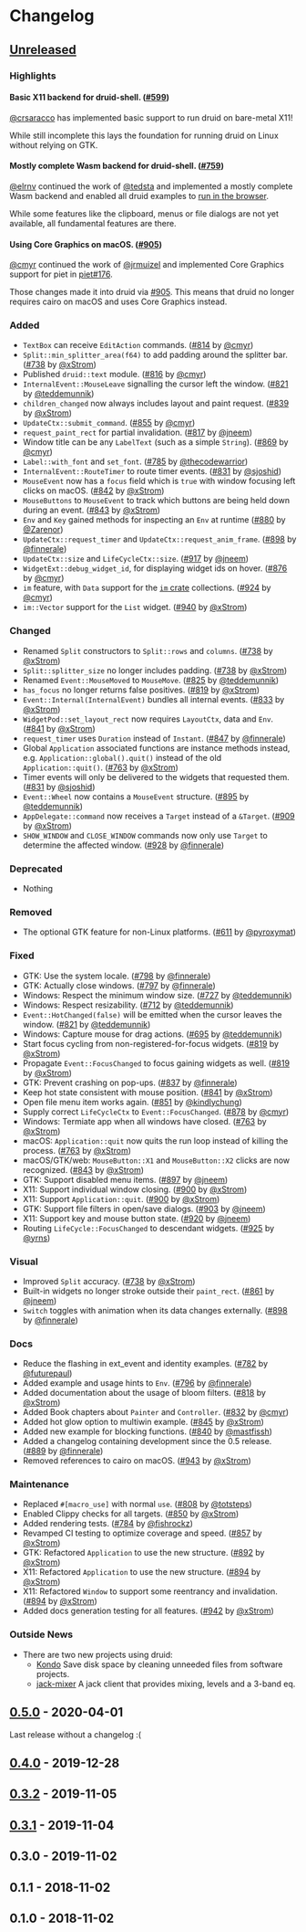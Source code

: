 # Changelog

## [Unreleased]

### Highlights

#### Basic X11 backend for druid-shell. ([#599])

[@crsaracco] has implemented basic support to run druid on bare-metal X11!

While still incomplete this lays the foundation for running druid on Linux without relying on GTK.

#### Mostly complete Wasm backend for druid-shell. ([#759])

[@elrnv] continued the work of [@tedsta] and implemented a mostly complete Wasm backend and enabled
all druid examples to [run in the browser](https://elrnv.github.io/druid-wasm-examples/).

While some features like the clipboard, menus or file dialogs are not yet available,
all fundamental features are there.

#### Using Core Graphics on macOS. ([#905])

[@cmyr] continued the work of [@jrmuizel] and implemented Core Graphics support for piet in
[piet#176](https://github.com/linebender/piet/pull/176).

Those changes made it into druid via [#905].
This means that druid no longer requires cairo on macOS and uses Core Graphics instead.

### Added

- `TextBox` can receive `EditAction` commands. ([#814] by [@cmyr])
- `Split::min_splitter_area(f64)` to add padding around the splitter bar. ([#738] by [@xStrom])
- Published `druid::text` module. ([#816] by [@cmyr])
- `InternalEvent::MouseLeave` signalling the cursor left the window. ([#821] by [@teddemunnik])
- `children_changed` now always includes layout and paint request. ([#839] by [@xStrom])
- `UpdateCtx::submit_command`. ([#855] by [@cmyr])
- `request_paint_rect` for partial invalidation. ([#817] by [@jneem])
- Window title can be any `LabelText` (such as a simple `String`). ([#869] by [@cmyr])
- `Label::with_font` and `set_font`. ([#785] by [@thecodewarrior])
- `InternalEvent::RouteTimer` to route timer events. ([#831] by [@sjoshid])
- `MouseEvent` now has a `focus` field which is `true` with window focusing left clicks on macOS. ([#842] by [@xStrom])
- `MouseButtons` to `MouseEvent` to track which buttons are being held down during an event. ([#843] by [@xStrom])
- `Env` and `Key` gained methods for inspecting an `Env` at runtime ([#880] by [@Zarenor])
- `UpdateCtx::request_timer` and `UpdateCtx::request_anim_frame`. ([#898] by [@finnerale])
- `UpdateCtx::size` and `LifeCycleCtx::size`. ([#917] by [@jneem])
- `WidgetExt::debug_widget_id`, for displaying widget ids on hover. ([#876] by [@cmyr])
- `im` feature, with `Data` support for the [`im` crate](https://docs.rs/im/) collections. ([#924] by [@cmyr])
- `im::Vector` support for the `List` widget. ([#940] by [@xStrom])

### Changed

- Renamed `Split` constructors to `Split::rows` and `columns`. ([#738] by [@xStrom])
- `Split::splitter_size` no longer includes padding. ([#738] by [@xStrom])
- Renamed `Event::MouseMoved` to `MouseMove`. ([#825] by [@teddemunnik])
- `has_focus` no longer returns false positives. ([#819] by [@xStrom])
- `Event::Internal(InternalEvent)` bundles all internal events. ([#833] by [@xStrom])
- `WidgetPod::set_layout_rect` now requires `LayoutCtx`, data and `Env`. ([#841] by [@xStrom])
- `request_timer` uses `Duration` instead of `Instant`. ([#847] by [@finnerale])
- Global `Application` associated functions are instance methods instead, e.g. `Application::global().quit()` instead of the old `Application::quit()`. ([#763] by [@xStrom])
- Timer events will only be delivered to the widgets that requested them. ([#831] by [@sjoshid])
- `Event::Wheel` now contains a `MouseEvent` structure. ([#895] by [@teddemunnik])
- `AppDelegate::command` now receives a `Target` instead of a `&Target`. ([#909] by [@xStrom])
- `SHOW_WINDOW` and `CLOSE_WINDOW` commands now only use `Target` to determine the affected window. ([#928] by [@finnerale])

### Deprecated

- Nothing

### Removed

- The optional GTK feature for non-Linux platforms. ([#611] by [@pyroxymat])

### Fixed

- GTK: Use the system locale. ([#798] by [@finnerale])
- GTK: Actually close windows. ([#797] by [@finnerale])
- Windows: Respect the minimum window size. ([#727] by [@teddemunnik])
- Windows: Respect resizability. ([#712] by [@teddemunnik])
- `Event::HotChanged(false)` will be emitted when the cursor leaves the window. ([#821] by [@teddemunnik])
- Windows: Capture mouse for drag actions. ([#695] by [@teddemunnik])
- Start focus cycling from non-registered-for-focus widgets. ([#819] by [@xStrom])
- Propagate `Event::FocusChanged` to focus gaining widgets as well. ([#819] by [@xStrom])
- GTK: Prevent crashing on pop-ups. ([#837] by [@finnerale])
- Keep hot state consistent with mouse position. ([#841] by [@xStrom])
- Open file menu item works again. ([#851] by [@kindlychung])
- Supply correct `LifeCycleCtx` to `Event::FocusChanged`. ([#878] by [@cmyr])
- Windows: Termiate app when all windows have closed. ([#763] by [@xStrom])
- macOS: `Application::quit` now quits the run loop instead of killing the process. ([#763] by [@xStrom])
- macOS/GTK/web: `MouseButton::X1` and `MouseButton::X2` clicks are now recognized. ([#843] by [@xStrom])
- GTK: Support disabled menu items. ([#897] by [@jneem])
- X11: Support individual window closing. ([#900] by [@xStrom])
- X11: Support `Application::quit`. ([#900] by [@xStrom])
- GTK: Support file filters in open/save dialogs. ([#903] by [@jneem])
- X11: Support key and mouse button state. ([#920] by [@jneem])
- Routing `LifeCycle::FocusChanged` to descendant widgets. ([#925] by [@yrns])

### Visual

- Improved `Split` accuracy. ([#738] by [@xStrom])
- Built-in widgets no longer stroke outside their `paint_rect`. ([#861] by [@jneem])
- `Switch` toggles with animation when its data changes externally. ([#898] by [@finnerale])

### Docs

- Reduce the flashing in ext_event and identity examples. ([#782] by [@futurepaul])
- Added example and usage hints to `Env`. ([#796] by [@finnerale])
- Added documentation about the usage of bloom filters. ([#818] by [@xStrom])
- Added Book chapters about `Painter` and `Controller`. ([#832] by [@cmyr])
- Added hot glow option to multiwin example. ([#845] by [@xStrom])
- Added new example for blocking functions. ([#840] by [@mastfissh])
- Added a changelog containing development since the 0.5 release. ([#889] by [@finnerale])
- Removed references to cairo on macOS. ([#943] by [@xStrom])

### Maintenance

- Replaced `#[macro_use]` with normal `use`. ([#808] by [@totsteps])
- Enabled Clippy checks for all targets. ([#850] by [@xStrom])
- Added rendering tests. ([#784] by [@fishrockz])
- Revamped CI testing to optimize coverage and speed. ([#857] by [@xStrom])
- GTK: Refactored `Application` to use the new structure. ([#892] by [@xStrom])
- X11: Refactored `Application` to use the new structure. ([#894] by [@xStrom])
- X11: Refactored `Window` to support some reentrancy and invalidation. ([#894] by [@xStrom])
- Added docs generation testing for all features. ([#942] by [@xStrom])

### Outside News

- There are two new projects using druid:
  - [Kondo](https://github.com/tbillington/kondo) Save disk space by cleaning unneeded files from software projects.
  - [jack-mixer](https://github.com/derekdreery/jack-mixer) A jack client that provides mixing, levels and a 3-band eq.

[#599]: https://github.com/xi-editor/druid/pull/599
[#611]: https://github.com/xi-editor/druid/pull/611
[#695]: https://github.com/xi-editor/druid/pull/695
[#712]: https://github.com/xi-editor/druid/pull/712
[#727]: https://github.com/xi-editor/druid/pull/727
[#738]: https://github.com/xi-editor/druid/pull/738
[#759]: https://github.com/xi-editor/druid/pull/759
[#763]: https://github.com/xi-editor/druid/pull/763
[#782]: https://github.com/xi-editor/druid/pull/782
[#784]: https://github.com/xi-editor/druid/pull/784
[#785]: https://github.com/xi-editor/druid/pull/785
[#796]: https://github.com/xi-editor/druid/pull/796
[#797]: https://github.com/xi-editor/druid/pull/797
[#798]: https://github.com/xi-editor/druid/pull/798
[#808]: https://github.com/xi-editor/druid/pull/808
[#814]: https://github.com/xi-editor/druid/pull/814
[#816]: https://github.com/xi-editor/druid/pull/816
[#817]: https://github.com/xi-editor/druid/pull/817
[#818]: https://github.com/xi-editor/druid/pull/818
[#819]: https://github.com/xi-editor/druid/pull/819
[#821]: https://github.com/xi-editor/druid/pull/821
[#825]: https://github.com/xi-editor/druid/pull/825
[#831]: https://github.com/xi-editor/druid/pull/831
[#832]: https://github.com/xi-editor/druid/pull/832
[#833]: https://github.com/xi-editor/druid/pull/833
[#837]: https://github.com/xi-editor/druid/pull/837
[#839]: https://github.com/xi-editor/druid/pull/839
[#840]: https://github.com/xi-editor/druid/pull/840
[#841]: https://github.com/xi-editor/druid/pull/841
[#842]: https://github.com/xi-editor/druid/pull/842
[#843]: https://github.com/xi-editor/druid/pull/843
[#845]: https://github.com/xi-editor/druid/pull/845
[#847]: https://github.com/xi-editor/druid/pull/847
[#850]: https://github.com/xi-editor/druid/pull/850
[#851]: https://github.com/xi-editor/druid/pull/851
[#855]: https://github.com/xi-editor/druid/pull/855
[#857]: https://github.com/xi-editor/druid/pull/857
[#861]: https://github.com/xi-editor/druid/pull/861
[#869]: https://github.com/xi-editor/druid/pull/869
[#876]: https://github.com/xi-editor/druid/pull/876
[#878]: https://github.com/xi-editor/druid/pull/878
[#880]: https://github.com/xi-editor/druid/pull/880
[#889]: https://github.com/xi-editor/druid/pull/889
[#892]: https://github.com/xi-editor/druid/pull/892
[#894]: https://github.com/xi-editor/druid/pull/894
[#895]: https://github.com/xi-editor/druid/pull/895
[#897]: https://github.com/xi-editor/druid/pull/897
[#898]: https://github.com/xi-editor/druid/pull/898
[#900]: https://github.com/xi-editor/druid/pull/900
[#903]: https://github.com/xi-editor/druid/pull/903
[#905]: https://github.com/xi-editor/druid/pull/905
[#909]: https://github.com/xi-editor/druid/pull/909
[#917]: https://github.com/xi-editor/druid/pull/917
[#920]: https://github.com/xi-editor/druid/pull/920
[#924]: https://github.com/xi-editor/druid/pull/924
[#925]: https://github.com/xi-editor/druid/pull/925
[#928]: https://github.com/xi-editor/druid/pull/928
[#940]: https://github.com/xi-editor/druid/pull/940
[#942]: https://github.com/xi-editor/druid/pull/942
[#943]: https://github.com/xi-editor/druid/pull/943

## [0.5.0] - 2020-04-01

Last release without a changelog :(

## [0.4.0] - 2019-12-28
## [0.3.2] - 2019-11-05
## [0.3.1] - 2019-11-04
## 0.3.0 - 2019-11-02
## 0.1.1 - 2018-11-02
## 0.1.0 - 2018-11-02

[@futurepaul]: https://github.com/futurepaul
[@finnerale]: https://github.com/finnerale
[@totsteps]: https://github.com/totsteps
[@cmyr]: https://github.com/cmyr
[@xStrom]: https://github.com/xStrom
[@teddemunnik]: https://github.com/teddemunnik
[@crsaracco]: https://github.com/crsaracco
[@pyroxymat]: https://github.com/pyroxymat
[@elrnv]: https://github.com/elrnv
[@tedsta]: https://github.com/tedsta
[@kindlychung]: https://github.com/kindlychung
[@jneem]: https://github.com/jneem
[@fishrockz]: https://github.com/fishrockz
[@thecodewarrior]: https://github.com/thecodewarrior
[@sjoshid]: https://github.com/sjoshid
[@mastfissh]: https://github.com/mastfissh
[@Zarenor]: https://github.com/Zarenor
[@yrns]: https://github.com/yrns
[@jrmuizel]: https://github.com/jrmuizel

[Unreleased]: https://github.com/xi-editor/druid/compare/v0.5.0...master
[0.5.0]: https://github.com/xi-editor/druid/compare/v0.4.0...v0.5.0
[0.4.0]: https://github.com/xi-editor/druid/compare/v0.3.2...v0.4.0
[0.3.2]: https://github.com/xi-editor/druid/compare/v0.3.1...v0.3.2
[0.3.1]: https://github.com/xi-editor/druid/compare/v0.3.0...v0.3.1
